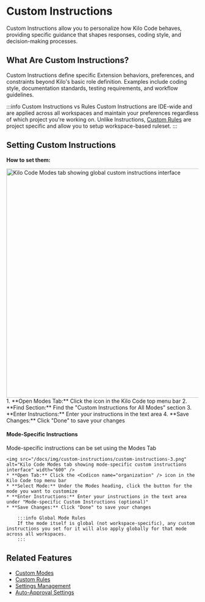 # Custom Instructions

Custom Instructions allow you to personalize how Kilo Code behaves, providing specific guidance that shapes responses, coding style, and decision-making processes.

## What Are Custom Instructions?

Custom Instructions define specific Extension behaviors, preferences, and constraints beyond Kilo's basic role definition. Examples include coding style, documentation standards, testing requirements, and workflow guidelines.

:::info Custom Instructions vs Rules
Custom Instructions are IDE-wide and are applied across all workspaces and maintain your preferences regardless of which project you're working on. Unlike Instructions, [Custom Rules](/advanced-usage/custom-rules.md) are project specific and allow you to setup workspace-based ruleset.
:::

## Setting Custom Instructions

**How to set them:**

<img src="/docs/img/custom-instructions/custom-instructions.png" alt="Kilo Code Modes tab showing global custom instructions interface" width="600" />
1.  **Open Modes Tab:** Click the <Codicon name="organization" /> icon in the Kilo Code top menu bar
2.  **Find Section:** Find the "Custom Instructions for All Modes" section
3.  **Enter Instructions:** Enter your instructions in the text area
4.  **Save Changes:** Click "Done" to save your changes

#### Mode-Specific Instructions

Mode-specific instructions can be set using the Modes Tab

    <img src="/docs/img/custom-instructions/custom-instructions-3.png" alt="Kilo Code Modes tab showing mode-specific custom instructions interface" width="600" />
    * **Open Tab:** Click the <Codicon name="organization" /> icon in the Kilo Code top menu bar
    * **Select Mode:** Under the Modes heading, click the button for the mode you want to customize
    * **Enter Instructions:** Enter your instructions in the text area under "Mode-specific Custom Instructions (optional)"
    * **Save Changes:** Click "Done" to save your changes

        :::info Global Mode Rules
        If the mode itself is global (not workspace-specific), any custom instructions you set for it will also apply globally for that mode across all workspaces.
        :::


## Related Features

- [Custom Modes](/docs/features/custom-modes)
- [Custom Rules](/advanced-usage/custom-rules)
- [Settings Management](/docs/features/settings-management)
- [Auto-Approval Settings](/docs/features/auto-approving-actions)
